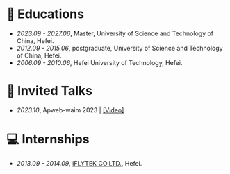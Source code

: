 
# 📖 Educations
- *2023.09 - 2027.06*, Master, University of Science and Technology of China, Hefei.
- *2012.09 - 2015.06*, postgraduate, University of Science and Technology of China, Hefei.
- *2006.09 - 2010.06*, Hefei University of Technology, Hefei.

# 💬 Invited Talks
- *2023.10*, Apweb-waim 2023 \| [\[Video\]](https://www.bilibili.com/video/BV1wF411x7qh)


# 💻 Internships
- *2013.09 - 2014.09*, [iFLYTEK CO.LTD.](https://www.iflytek.com/), Hefei.

